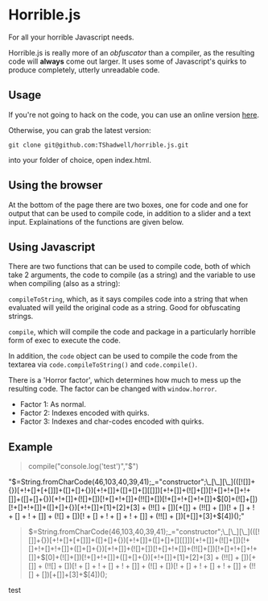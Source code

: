 Horrible.js
===========
For all your horrible Javascript needs.

Horrible.js is really more of an _obfuscator_ than a compiler, as the resulting code will __always__ come out larger. It uses some of Javascript's quirks to produce completely, utterly unreadable code.

Usage
-----
If you're not going to hack on the code, you can use an online version [here](http://tshadwell.github.com/horrible.html).

Otherwise, you can grab the latest version:

`git clone git@github.com:TShadwell/horrible.js.git`

into your folder of choice, open index.html.

## Using the browser

At the bottom of the page there are two boxes, one for code and one for output that can be used to compile code, in addition to a slider and a text input. Explainations of the functions are given below.

## Using Javascript

There are two functions that can be used to compile code, both of which take 2 arguments, the code to compile (as a string) and the variable to use when compiling (also as a string):

`compileToString`, which, as it says compiles code into a string that when evaluated will yeild the original code as a string. Good for obfuscating strings.

`compile`, which will compile the code and package in a particularly horrible form of exec to execute the code.

In addition, the `code` object can be used to compile the code from the textarea via `code.compileToString()` and `code.compile()`.

There is a 'Horror factor', which determines how much to mess up the resulting code. The factor can be changed with `window.horror`.
* Factor 1: As normal.
* Factor 2: Indexes encoded with quirks.
* Factor 3: Indexes and char-codes encoded with quirks.

## Example
> compile("console.log('test')","$")

"$=String.fromCharCode(46,103,40,39,41);_="constructor";\_[\_][\_](([![]]+{})[+!+[]+[+[]]]+([]+[]+{})[+!+[]]+([]+[]+[][[]])[+!+[]]+(![]+[])[!+[]+!+[]+!+[]]+([]+[]+{})[+!+[]]+(![]+[])[!+[]+!+[]]+(!![]+[])[!+[]+!+[]+!+[]]+$[0]+(![]+[])[!+[]+!+[]]+([]+[]+{})[+!+[]]+$[1]+$[2]+$[3]+(!![]+[])[+[]]+(!![]+[])[!+[]+!+[]+!+[]]+(![]+[])[!+[]+!+[]+!+[]]+(!![]+[])[+[]]+$[3]+$[4])();"

> $=String.fromCharCode(46,103,40,39,41);_="constructor";\_[\_][\_](([![]]+{})[+!+[]+[+[]]]+([]+[]+{})[+!+[]]+([]+[]+[][[]])[+!+[]]+(![]+[])[!+[]+!+[]+!+[]]+([]+[]+{})[+!+[]]+(![]+[])[!+[]+!+[]]+(!![]+[])[!+[]+!+[]+!+[]]+$[0]+(![]+[])[!+[]+!+[]]+([]+[]+{})[+!+[]]+$[1]+$[2]+$[3]+(!![]+[])[+[]]+(!![]+[])[!+[]+!+[]+!+[]]+(![]+[])[!+[]+!+[]+!+[]]+(!![]+[])[+[]]+$[3]+$[4])();

test
